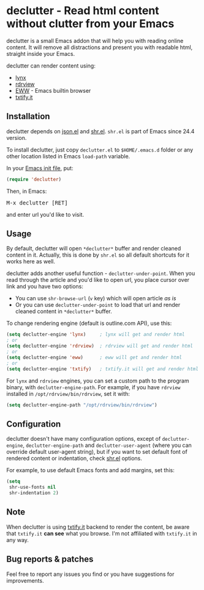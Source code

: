 # declutter - Read html content without clutter from your Emacs

declutter is a small Emacs addon that will help you with reading
online content. It will remove all distractions and present you with
readable html, straight inside your Emacs.

declutter can render content using:

 * [lynx](https://en.wikipedia.org/wiki/Lynx_(web_browser))
 * [rdrview](https://github.com/eafer/rdrview)
 * [EWW](https://www.gnu.org/software/emacs/manual/html_mono/eww.html) - Emacs builtin browser
 * [txtify.it](https://txtify.it/)

## Installation

declutter depends on [json.el](https://github.com/thorstadt/json.el)
and [shr.el](http://bzr.savannah.gnu.org/lh/emacs/trunk/annotate/head:/lisp/net/shr.el). `shr.el`
is part of Emacs since 24.4 version.

To install declutter, just copy `declutter.el` to `$HOME/.emacs.d`
folder or any other location listed in Emacs `load-path` variable.

In your
[Emacs init file](https://www.gnu.org/software/emacs/manual/html_node/emacs/Init-File.html),
put:

```el
(require 'declutter)
```

Then, in Emacs:

<kbd>M-x declutter [RET]</kbd>

and enter url you'd like to visit.

## Usage

By default, declutter will open `*declutter*` buffer and render cleaned
content in it. Actually, this is done by `shr.el` so all default
shortcuts for it works here as well.

declutter adds another useful function -
`declutter-under-point`. When you read through the article and you'd
like to open url, you place cursor over link and you have two options:

  * You can use `shr-browse-url` (`v` key) which will open article *as is*
  * Or you can use `declutter-under-point` to load that url and render
    cleaned content in `*declutter*` buffer.

To change rendering engine (default is outline.com API), use this:

```el
(setq declutter-engine 'lynx)     ; lynx will get and render html
; or
(setq declutter-engine 'rdrview)  ; rdrview will get and render html
; or
(setq declutter-engine 'eww)      ; eww will get and render html
; or
(setq declutter-engine 'txtify)   ; txtify.it will get and render html
```

For `lynx` and `rdrview` engines, you can set a custom path to the
program binary, with `declutter-engine-path`. For example, if you have
`rdrview` installed in `/opt/rdrview/bin/rdrview`, set it with:

```el
(setq declutter-engine-path "/opt/rdrview/bin/rdrview")
```

## Configuration

declutter doesn't have many configuration options, except of
`declutter-engine`, `declutter-engine-path` and `declutter-user-agent`
(where you can override default user-agent string), but if you want to
set default font of rendered content or indentation, check
[shr.el](https://github.com/emacs-mirror/emacs/blob/master/lisp/net/shr.el)
options.

For example, to use default Emacs fonts and add margins, set this:

```el
(setq
 shr-use-fonts nil
 shr-indentation 2)
```

## Note

When declutter is using [txtify.it](https://txtify.it) backend to
render the content, be aware that `txtify.it` **can see** what you
browse. I'm not affiliated with `txtify.it` in any way.

## Bug reports & patches

Feel free to report any issues you find or you have suggestions for improvements.
